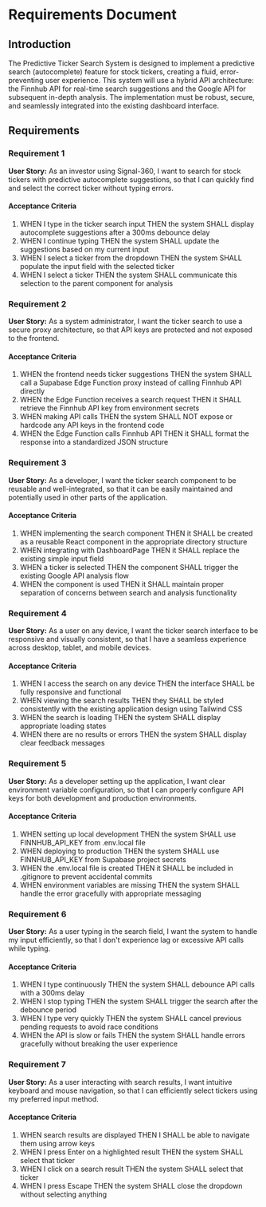 # Requirements Document

## Introduction

The Predictive Ticker Search System is designed to implement a predictive search (autocomplete) feature for stock tickers, creating a fluid, error-preventing user experience. This system will use a hybrid API architecture: the Finnhub API for real-time search suggestions and the Google API for subsequent in-depth analysis. The implementation must be robust, secure, and seamlessly integrated into the existing dashboard interface.

## Requirements

### Requirement 1

**User Story:** As an investor using Signal-360, I want to search for stock tickers with predictive autocomplete suggestions, so that I can quickly find and select the correct ticker without typing errors.

#### Acceptance Criteria

1. WHEN I type in the ticker search input THEN the system SHALL display autocomplete suggestions after a 300ms debounce delay
2. WHEN I continue typing THEN the system SHALL update the suggestions based on my current input
3. WHEN I select a ticker from the dropdown THEN the system SHALL populate the input field with the selected ticker
4. WHEN I select a ticker THEN the system SHALL communicate this selection to the parent component for analysis

### Requirement 2

**User Story:** As a system administrator, I want the ticker search to use a secure proxy architecture, so that API keys are protected and not exposed to the frontend.

#### Acceptance Criteria

1. WHEN the frontend needs ticker suggestions THEN the system SHALL call a Supabase Edge Function proxy instead of calling Finnhub API directly
2. WHEN the Edge Function receives a search request THEN it SHALL retrieve the Finnhub API key from environment secrets
3. WHEN making API calls THEN the system SHALL NOT expose or hardcode any API keys in the frontend code
4. WHEN the Edge Function calls Finnhub API THEN it SHALL format the response into a standardized JSON structure

### Requirement 3

**User Story:** As a developer, I want the ticker search component to be reusable and well-integrated, so that it can be easily maintained and potentially used in other parts of the application.

#### Acceptance Criteria

1. WHEN implementing the search component THEN it SHALL be created as a reusable React component in the appropriate directory structure
2. WHEN integrating with DashboardPage THEN it SHALL replace the existing simple input field
3. WHEN a ticker is selected THEN the component SHALL trigger the existing Google API analysis flow
4. WHEN the component is used THEN it SHALL maintain proper separation of concerns between search and analysis functionality

### Requirement 4

**User Story:** As a user on any device, I want the ticker search interface to be responsive and visually consistent, so that I have a seamless experience across desktop, tablet, and mobile devices.

#### Acceptance Criteria

1. WHEN I access the search on any device THEN the interface SHALL be fully responsive and functional
2. WHEN viewing the search results THEN they SHALL be styled consistently with the existing application design using Tailwind CSS
3. WHEN the search is loading THEN the system SHALL display appropriate loading states
4. WHEN there are no results or errors THEN the system SHALL display clear feedback messages

### Requirement 5

**User Story:** As a developer setting up the application, I want clear environment variable configuration, so that I can properly configure API keys for both development and production environments.

#### Acceptance Criteria

1. WHEN setting up local development THEN the system SHALL use FINNHUB_API_KEY from .env.local file
2. WHEN deploying to production THEN the system SHALL use FINNHUB_API_KEY from Supabase project secrets
3. WHEN the .env.local file is created THEN it SHALL be included in .gitignore to prevent accidental commits
4. WHEN environment variables are missing THEN the system SHALL handle the error gracefully with appropriate messaging

### Requirement 6

**User Story:** As a user typing in the search field, I want the system to handle my input efficiently, so that I don't experience lag or excessive API calls while typing.

#### Acceptance Criteria

1. WHEN I type continuously THEN the system SHALL debounce API calls with a 300ms delay
2. WHEN I stop typing THEN the system SHALL trigger the search after the debounce period
3. WHEN I type very quickly THEN the system SHALL cancel previous pending requests to avoid race conditions
4. WHEN the API is slow or fails THEN the system SHALL handle errors gracefully without breaking the user experience

### Requirement 7

**User Story:** As a user interacting with search results, I want intuitive keyboard and mouse navigation, so that I can efficiently select tickers using my preferred input method.

#### Acceptance Criteria

1. WHEN search results are displayed THEN I SHALL be able to navigate them using arrow keys
2. WHEN I press Enter on a highlighted result THEN the system SHALL select that ticker
3. WHEN I click on a search result THEN the system SHALL select that ticker
4. WHEN I press Escape THEN the system SHALL close the dropdown without selecting anything